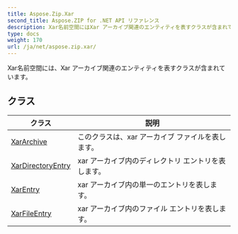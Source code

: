 ```yaml
---
title: Aspose.Zip.Xar
second_title: Aspose.ZIP for .NET API リファレンス
description: Xar名前空間にはXar アーカイブ関連のエンティティを表すクラスが含まれています
type: docs
weight: 170
url: /ja/net/aspose.zip.xar/
---
```

Xar名前空間には、Xar アーカイブ関連のエンティティを表すクラスが含まれています。

## クラス

| クラス | 説明 |
| --- | --- |
| [XarArchive](./xararchive/) | このクラスは、xar アーカイブ ファイルを表します。 |
| [XarDirectoryEntry](./xardirectoryentry/) | xar アーカイブ内のディレクトリ エントリを表します。 |
| [XarEntry](./xarentry/) | xar アーカイブ内の単一のエントリを表します。 |
| [XarFileEntry](./xarfileentry/) | xar アーカイブ内のファイル エントリを表します。 |


